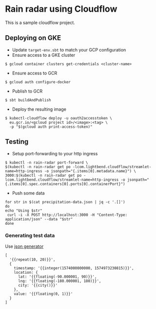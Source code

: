 # Rain radar using Cloudflow
This is a sample cloudflow project.

## Deploying on GKE
* Update `target-env.sbt` to match your GCP configuration
* Ensure access to a GKE cluster
```
$ gcloud container clusters get-credentials <cluster-name>
```
* Ensure access to GCR
```
$ gcloud auth configure-docker
```
* Publish to GCR
```
$ sbt buildAndPublish
```
* Deploy the resulting image 
```
$ kubectl-cloudflow deploy -u oauth2accesstoken \
  eu.gcr.io/<gcloud project id>/<image>:<tag> \ 
  -p "$(gcloud auth print-access-token)"
```

## Testing

* Setup port-forwarding to your http ingress
```
$ kubectl -n rain-radar port-forward \
$(kubectl -n rain-radar get po -lcom.lightbend.cloudflow/streamlet-name=http-ingress -o jsonpath="{.items[0].metadata.name}") \
3000:$(kubectl -n rain-radar get po -lcom.lightbend.cloudflow/streamlet-name=http-ingress -o jsonpath="{.items[0].spec.containers[0].ports[0].containerPort}")
```
* Push some data
```$bash
for str in $(cat precipitation-data.json | jq -c '.[]')
do
echo "Using $str"
 curl -i -X POST http://localhost:3000 -H "Content-Type: application/json" --data "$str"
done
```

### Generating test data
Use [json generator](http://json-generator.com)

```$javascript
[
  '{{repeat(10, 20)}}',
  {
    timestamp: '{{integer(1574000000000, 1574973230815)}}',
    location: {
      lat: '{{floating(-90.000001, 90)}}',
      lng: '{{floating(-180.000001, 180)}}',
      city: '{{city()}}'
    },
    value: '{{floating(0, 1)}}'
  }
]
```